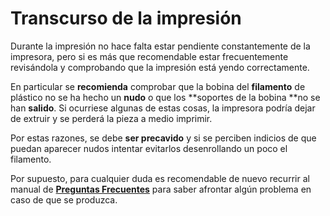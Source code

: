 # Transcurso de la impresión

Durante la impresión no hace falta estar pendiente constantemente de la impresora, pero si es más que recomendable estar frecuentemente revisándola y comprobando que la impresión está yendo correctamente.

En particular se **recomienda** comprobar que la bobina del **filamento** de plástico no se ha hecho un **nudo** o que los **soportes de la bobina **no se han **salido**. Si ocurriese algunas de estas cosas, la impresora podría dejar de extruir y se perderá la pieza a medio imprimir.

Por estas razones, se debe **ser precavido** y si se perciben indicios de que puedan aparecer nudos intentar evitarlos desenrollando un poco el filamento.

Por supuesto, para cualquier duda es recomendable de nuevo recurrir al manual de **[Preguntas Frecuentes](https://docs.google.com/document/d/120gY0sf4hBU7i_8BBuBpqSdxuIdomMd3wa2FF5AbxRI/pub)** para saber afrontar algún problema en caso de que se produzca.
